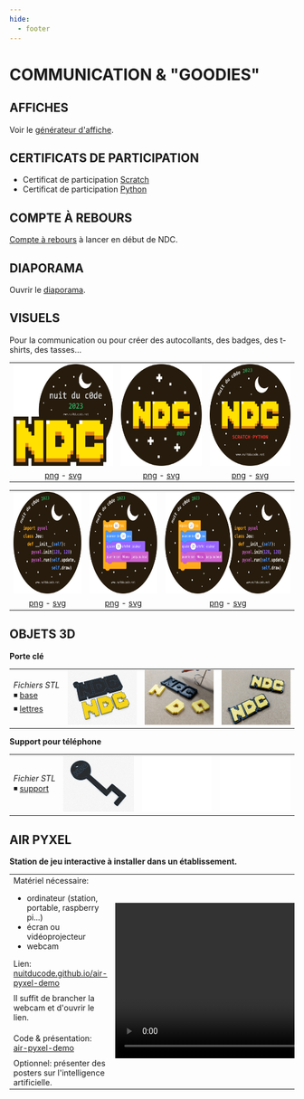 ```yaml
---
hide:
  - footer
---
```


# COMMUNICATION & "GOODIES"

## AFFICHES

Voir le <a href="https://www.nuitducode.net/affiche-generateur" target="_blank">générateur d'affiche</a>.

## CERTIFICATS DE PARTICIPATION

* Certificat de participation <a href="https://github.com/nuitducode/ORGANISATION-2023/raw/main/certificats-de-participation/certificat_participation_NDC2023_scratch.pdf" download>Scratch</a>
* Certificat de participation <a href="https://github.com/nuitducode/ORGANISATION-2023/raw/main/certificats-de-participation/certificat_participation_NDC2023_python.pdf" download>Python</a>


## COMPTE À REBOURS

<a href="https://www.nuitducode.net/compte-a-rebours" target="_blank">Compte à rebours</a> à lancer en début de NDC.


## DIAPORAMA

Ouvrir le <a href="https://nuitducode.github.io/ndc-diaporama-presentation/" target="_blank">diaporama</a>.


## VISUELS

Pour la communication ou pour créer des autocollants, des badges, des t-shirts, des tasses...

<table>
  <tr>
    <td><img src="https://github.com/nuitducode/ORGANISATION-2023/raw/main/visuels/2023-NDC.png" style="height:180px;" /></td>
    <td><img src="https://github.com/nuitducode/ORGANISATION-2023/raw/main/visuels/2023-NDC-07.png" style="height:180px;" /></td>
    <td><img src="https://github.com/nuitducode/ORGANISATION-2023/raw/main/visuels/2023-NDC-Scratch-Python.png" style="height:180px;" /></td>
  </tr>
  <tr>
    <td style='text-align:center'><a href="https://github.com/nuitducode/ORGANISATION-2023/raw/main/visuels/2023-NDC.png" download>png</a> - <a href="https://github.com/nuitducode/ORGANISATION-2023/raw/main/visuels/2023-NDC.svg" download>svg</a></td>
    <td style='text-align:center'><a href="https://github.com/nuitducode/ORGANISATION-2023/raw/main/visuels/2023-NDC-07.png" download>png</a> - <a href="https://github.com/nuitducode/ORGANISATION-2023/raw/main/visuels/2023-NDC-07.svg" download>svg</a></td>
    <td style='text-align:center'><a href="https://github.com/nuitducode/ORGANISATION-2023/raw/main/visuels/2023-NDC-Scratch-Python.png" download>png</a> - <a href="https://github.com/nuitducode/ORGANISATION-2023/raw/main/visuels/2023-NDC-Scratch-Python.svg" download>svg</a></td>
  </tr>  
</table>

<table>
  <tr>
    <td><img src="https://github.com/nuitducode/ORGANISATION-2023/raw/main/visuels/2023-Python.png" style="height:180px;" /></td>
    <td><img src="https://github.com/nuitducode/ORGANISATION-2023/raw/main/visuels/2023-Scratch.png" style="height:180px;" /></td>
    <td><img src="https://github.com/nuitducode/ORGANISATION-2023/raw/main/visuels/2023-Scratch-Python.png" style="height:180px;" /></td>
  </tr>
  <tr>
    <td style='text-align:center'><a href="https://github.com/nuitducode/ORGANISATION-2023/raw/main/visuels/2023-Python.png" download>png</a> - <a href="https://github.com/nuitducode/ORGANISATION-2023/raw/main/visuels/2023-Python.svg" download>svg</a></td>
    <td style='text-align:center'><a href="https://github.com/nuitducode/ORGANISATION-2023/raw/main/visuels/2023-Scratch.png" download>png</a> - <a href="https://github.com/nuitducode/ORGANISATION-2023/raw/main/visuels/2023-Scratch.svg" download>svg</a></td>
    <td style='text-align:center'><a href="https://github.com/nuitducode/ORGANISATION-2023/raw/main/visuels/2023-Scratch-Python.png" download>png</a> - <a href="https://github.com/nuitducode/ORGANISATION-2023/raw/main/visuels/2023-Scratch-Python.svg" download>svg</a></td>
  </tr>  
</table>


## OBJETS 3D

**Porte clé**
<table>
  <tr>
    <td>
      <i>Fichiers&nbsp;STL</i>
      <br />
      ◾ <a href="https://github.com/nuitducode/ORGANISATION-2023/raw/main/objets-3d/ndc-3d-porte-cles_3-base.stl" download>base</a>
      <br />
      ◾ <a href="https://github.com/nuitducode/ORGANISATION-2023/raw/main/objets-3d/ndc-3d-porte-cles_3-lettres.stl" download>lettres</a>
    </td>
    <td><img src="https://github.com/nuitducode/ORGANISATION-2023/raw/main/objets-3d/ndc-3d-porte-cles_1.png" /></td>
    <td><img src="https://github.com/nuitducode/ORGANISATION-2023/raw/main/objets-3d/ndc-3d-porte-cles_2.png" /></td>
    <td><img src="https://github.com/nuitducode/ORGANISATION-2023/raw/main/objets-3d/ndc-3d-porte-cles_3.png" /></td>
  </tr>
</table>

**Support pour téléphone**
<table>
  <tr>
    <td>
      <i>Fichier&nbsp;STL</i>
      <br />
      ◾ <a href="https://github.com/nuitducode/ORGANISATION-2023/raw/main/objets-3d/ndc-3d-support-telephone.stl" download>support</a>
    </td>
    <td><img src="https://github.com/nuitducode/ORGANISATION-2023/raw/main/objets-3d/ndc-3d-support-telephone_1.png" /></td>
    <td><img src="https://github.com/nuitducode/ORGANISATION-2023/raw/main/objets-3d/ndc-3d-support-telephone_2.png" /></td>
    <td><img src="https://github.com/nuitducode/ORGANISATION-2023/raw/main/objets-3d/ndc-3d-support-telephone_3.png" /></td>
  </tr>
</table>   


## AIR PYXEL

**Station de jeu interactive à installer dans un établissement.**

<table>
  <tr>
    <td>
      <div>Matériel nécessaire:</div>
      <ul>
        <li>ordinateur (station, portable, raspberry pi...)</li>
        <li>écran ou vidéoprojecteur</li>
        <li>webcam</li>
      </ul>
      <div style="margin-bottom:10px">Lien: <a href="https://nuitducode.github.io/air-pyxel-demo/" target="_blank">nuitducode.github.io/air-pyxel-demo</a></div>
      <div style="margin-bottom:20px">Il suffit de brancher la webcam et d'ouvrir le lien.</div>
      <div style="margin-bottom:10px">Code & présentation: <a href="https://github.com/nuitducode/air-pyxel-demo" target="_blank">air-pyxel-demo</a></div>
      <div>Optionnel: présenter des posters sur l'intelligence artificielle.</div>
    </td>
    <td>
      <video width="600" height="275" autoplay muted>
        <source src="https://github.com/nuitducode/DOCUMENTATION/raw/main/docs/assets/videos/air-pyxel-demo.mp4" type="video/mp4">
      </video>
    </td>
  </tr>
</table>   

